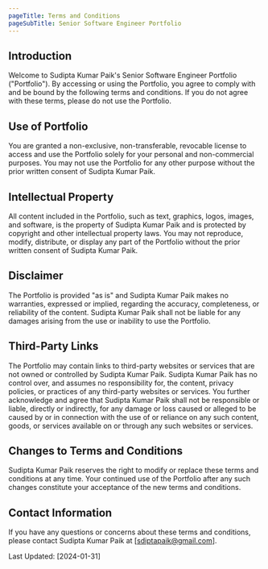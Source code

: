 ```yaml
---
pageTitle: Terms and Conditions
pageSubTitle: Senior Software Engineer Portfolio
---
```

## Introduction

Welcome to Sudipta Kumar Paik's Senior Software Engineer Portfolio ("Portfolio"). By accessing or using the Portfolio, you agree to comply with and be bound by the following terms and conditions. If you do not agree with these terms, please do not use the Portfolio.

## Use of Portfolio

You are granted a non-exclusive, non-transferable, revocable license to access and use the Portfolio solely for your personal and non-commercial purposes. You may not use the Portfolio for any other purpose without the prior written consent of Sudipta Kumar Paik.

## Intellectual Property

All content included in the Portfolio, such as text, graphics, logos, images, and software, is the property of Sudipta Kumar Paik and is protected by copyright and other intellectual property laws. You may not reproduce, modify, distribute, or display any part of the Portfolio without the prior written consent of Sudipta Kumar Paik.

## Disclaimer

The Portfolio is provided "as is" and Sudipta Kumar Paik makes no warranties, expressed or implied, regarding the accuracy, completeness, or reliability of the content. Sudipta Kumar Paik shall not be liable for any damages arising from the use or inability to use the Portfolio.

## Third-Party Links

The Portfolio may contain links to third-party websites or services that are not owned or controlled by Sudipta Kumar Paik. Sudipta Kumar Paik has no control over, and assumes no responsibility for, the content, privacy policies, or practices of any third-party websites or services. You further acknowledge and agree that Sudipta Kumar Paik shall not be responsible or liable, directly or indirectly, for any damage or loss caused or alleged to be caused by or in connection with the use of or reliance on any such content, goods, or services available on or through any such websites or services.

## Changes to Terms and Conditions

Sudipta Kumar Paik reserves the right to modify or replace these terms and conditions at any time. Your continued use of the Portfolio after any such changes constitute your acceptance of the new terms and conditions.

## Contact Information

If you have any questions or concerns about these terms and conditions, please contact Sudipta Kumar Paik at [sdiptapaik@gmail.com].

Last Updated: [2024-01-31]
